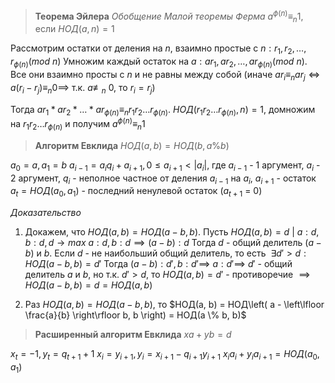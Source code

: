 >**Теорема Эйлера** 
>*Обобщение Малой теоремы Ферма*
>$a^{\phi(n)} \equiv_{n} 1$, если $НОД(a, n) = 1$

Рассмотрим остатки от деления на $n,$ взаимно простые с $n: r_{1}, r_{2}, \dots, r_{\phi(n)} (mod\ n)$
Умножим каждый остаток на $a: ar_{1}, ar_{2}, \dots, ar_{\phi(n)} (mod \ n)$. 
Все они взаимно просты с $n$ и не равны между собой
(иначе $ar_{i} \equiv_{n} ar_{j} \iff a(r_{i}-r_{j}) \equiv_{n} 0 \implies$ т.к. $a\not\equiv_{n}$ 0, то $r_{i} = r_{j}$)

Тогда $ar_{1}*ar_{2}*\dots*ar_{\phi(n)} \equiv_{n} r_{1}r_{2}\dots r_{\phi(n)}$. $НОД(r_{1}r_{2}\dots r_{\phi(n)}, n) = 1$, домножим на $r_{1}r_{2}\dots r_{\phi(n)}$
и получим $a^{\phi(n)} \equiv_{n} 1$

>**Алгоритм Евклида**
>$НОД(a, b) = НОД(b, a \% b)$

$a_{0} = a, a_{1} = b$
$a_{i-1} = a_{i}q_{i} + a_{i+1}, 0 \leq a_{i+1} < |a_{i}|$, 
где $a_{i-1}$ - 1 аргумент, $a_{i}$ - 2 аргумент, $q_{i}$ - неполное частное от деления $a_{i-1}$ на $a_{i}$, $a_{i+1}$ - остаток
$a_{t} = НОД(a_{0}, a_{1})$ - последний ненулевой остаток ($a_{t+1}$ = 0)

*Доказательство*
1. Докажем, что $НОД(a, b) = НОД(a - b, b)$.
Пусть $НОД(a, b) = d \ | \ a :d, b : d, d \to max$
$a :d, b : d \implies (a - b) : d$
Тогда $d$ - общий делитель $(a - b)$ и $b$.
Если $d$ - не наибольший общий делитель, то есть $\ \exists d' > d : НОД(a - b, b) = d'$
Тогда $(a - b) : d', b : d' \implies$ $a : d' \implies$ $d'$ - общий делитель $a$ и $b$, 
но т.к. $d' > d$, то $НОД(a, b) = d'$ - противоречие $\implies НОД(a - b, b) = d = НОД(a, b)$

2. Раз $НОД(a, b) = НОД(a - b, b)$, то $НОД(a, b) = НОД\left( a - \left\lfloor  \frac{a}{b}  \right\rfloor b, b \right) = НОД(a \% b, b)$

>**Расширенный алгоритм Евклида**
>$xa + yb = d$

$x_{t} = -1, y_{t} = q_{t+1} + 1$
$x_{i} = y_{i+1}, y_{i} = x_{i+1} - q_{i+1}y_{i+1}$
$x_{i}a_{i} + y_{i}a_{i+1} = НОД(a_{0}, a_{1})$


